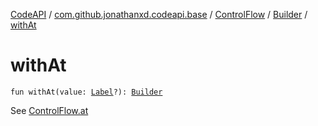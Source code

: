 [CodeAPI](../../../index.md) / [com.github.jonathanxd.codeapi.base](../../index.md) / [ControlFlow](../index.md) / [Builder](index.md) / [withAt](.)

# withAt

`fun withAt(value: `[`Label`](../../-label/index.md)`?): `[`Builder`](index.md)

See [ControlFlow.at](../at.md)

